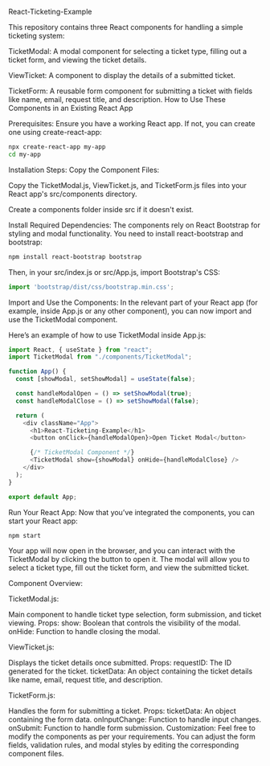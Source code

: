 React-Ticketing-Example

This repository contains three React components for handling a simple ticketing system:

TicketModal: A modal component for selecting a ticket type, filling out a ticket form, and viewing the ticket details.

ViewTicket: A component to display the details of a submitted ticket.

TicketForm: A reusable form component for submitting a ticket with fields like name, email, request title, and description.
How to Use These Components in an Existing React App

Prerequisites:
Ensure you have a working React app. If not, you can create one using create-react-app:

```bash
npx create-react-app my-app
cd my-app
```

Installation Steps:
Copy the Component Files:

Copy the TicketModal.js, ViewTicket.js, and TicketForm.js files into your React app's src/components directory.

Create a components folder inside src if it doesn't exist.

Install Required Dependencies: The components rely on React Bootstrap for styling and modal functionality. You need to install react-bootstrap and bootstrap:

```bash
npm install react-bootstrap bootstrap
```

Then, in your src/index.js or src/App.js, import Bootstrap's CSS:

```javascript
import 'bootstrap/dist/css/bootstrap.min.css';
```
Import and Use the Components: In the relevant part of your React app (for example, inside App.js or any other component), you can now import and use the TicketModal component.


Here’s an example of how to use TicketModal inside App.js:

```javascript
import React, { useState } from "react";
import TicketModal from "./components/TicketModal";

function App() {
  const [showModal, setShowModal] = useState(false);

  const handleModalOpen = () => setShowModal(true);
  const handleModalClose = () => setShowModal(false);

  return (
    <div className="App">
      <h1>React-Ticketing-Example</h1>
      <button onClick={handleModalOpen}>Open Ticket Modal</button>

      {/* TicketModal Component */}
      <TicketModal show={showModal} onHide={handleModalClose} />
    </div>
  );
}

export default App;
```

Run Your React App: Now that you’ve integrated the components, you can start your React app:

```bash
npm start
```

Your app will now open in the browser, and you can interact with the TicketModal by clicking the button to open it. The modal will allow you to select a ticket type, fill out the ticket form, and view the submitted ticket.


Component Overview:

TicketModal.js:


Main component to handle ticket type selection, form submission, and ticket viewing.
Props:
show: Boolean that controls the visibility of the modal.
onHide: Function to handle closing the modal.

ViewTicket.js:


Displays the ticket details once submitted.
Props:
requestID: The ID generated for the ticket.
ticketData: An object containing the ticket details like name, email, request title, and description.

TicketForm.js:


Handles the form for submitting a ticket.
Props:
ticketData: An object containing the form data.
onInputChange: Function to handle input changes.
onSubmit: Function to handle form submission.
Customization:
Feel free to modify the components as per your requirements. You can adjust the form fields, validation rules, and modal styles by editing the corresponding component files.

